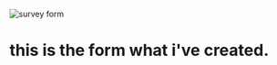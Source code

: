 ![survey form](https://user-images.githubusercontent.com/56510419/127565362-83be0538-555b-405e-8dc9-66bd7cbc1c39.png)


<h1>
  this is the form what i've created.
</h1> 
